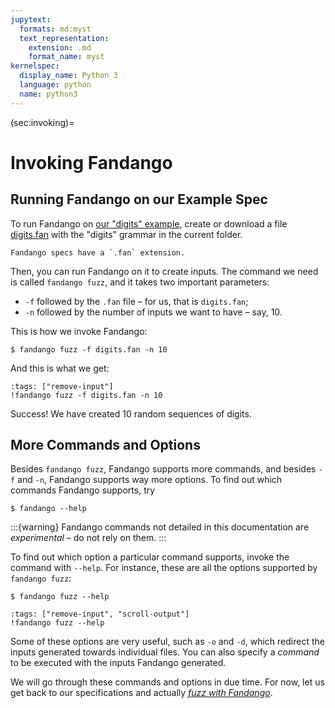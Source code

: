 ```yaml
---
jupytext:
  formats: md:myst
  text_representation:
    extension: .md
    format_name: myst
kernelspec:
  display_name: Python 3
  language: python
  name: python3
---
```


(sec:invoking)=
# Invoking Fandango

## Running Fandango on our Example Spec

To run Fandango on [our "digits" example](sec:first-spec),
create or download a file [digits.fan](digits.fan) with the "digits" grammar in the current folder.
```{margin}
Fandango specs have a `.fan` extension.
```
Then, you can run Fandango on it to create inputs.
The command we need is called `fandango fuzz`, and it takes two important parameters:

* `-f` followed by the `.fan` file – for us, that is `digits.fan`;
* `-n` followed by the number of inputs we want to have – say, 10.

This is how we invoke Fandango:

```shell
$ fandango fuzz -f digits.fan -n 10
```

And this is what we get:

```{code-cell}
:tags: ["remove-input"]
!fandango fuzz -f digits.fan -n 10
```

Success! We have created 10 random sequences of digits.

## More Commands and Options

Besides `fandango fuzz`, Fandango supports more commands, and besides `-f` and `-n`, Fandango supports way more options.
To find out which commands Fandango supports, try

```shell
$ fandango --help
```

:::{warning}
Fandango commands not detailed in this documentation are _experimental_ – do not rely on them.
:::

To find out which option a particular command supports, invoke the command with `--help`.
For instance, these are all the options supported by `fandango fuzz`:

```shell
$ fandango fuzz --help
```

```{code-cell}
:tags: ["remove-input", "scroll-output"]
!fandango fuzz --help
```

Some of these options are very useful, such as `-o` and `-d`, which redirect the inputs generated towards individual files.
You can also specify a _command_ to be executed with the inputs Fandango generated.

We will go through these commands and options in due time.
For now, let us get back to our specifications and actually [_fuzz with Fandango_](sec:fuzzing).